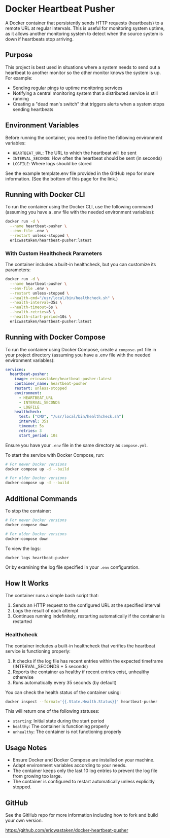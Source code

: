 # Docker Heartbeat Pusher

A Docker container that persistently sends HTTP requests (heartbeats) to a remote URL at regular intervals. This is useful for monitoring system uptime, as it allows another monitoring system to detect when the source system is down if heartbeats stop arriving.

## Purpose

This project is best used in situations where a system needs to send out a heartbeat to another monitor so the other monitor knows the system is up. For example:

- Sending regular pings to uptime monitoring services
- Notifying a central monitoring system that a distributed service is still running
- Creating a "dead man's switch" that triggers alerts when a system stops sending heartbeats

## Environment Variables

Before running the container, you need to define the following environment variables:

- `HEARTBEAT_URL`: The URL to which the heartbeat will be sent
- `INTERVAL_SECONDS`: How often the heartbeat should be sent (in seconds)
- `LOGFILE`: Where logs should be stored

See the example template.env file provided in the GitHub repo for more information. (See the bottom of this page for the link.)

## Running with Docker CLI

To run the container using the Docker CLI, use the following command (assuming you have a .env file with the needed environment variables):

```sh
docker run -d \
  --name heartbeat-pusher \
  --env-file .env \
  --restart unless-stopped \
  ericwastaken/heartbeat-pusher:latest
```

### With Custom Healthcheck Parameters

The container includes a built-in healthcheck, but you can customize its parameters:

```sh
docker run -d \
  --name heartbeat-pusher \
  --env-file .env \
  --restart unless-stopped \
  --health-cmd="/usr/local/bin/healthcheck.sh" \
  --health-interval=35s \
  --health-timeout=5s \
  --health-retries=3 \
  --health-start-period=10s \
  ericwastaken/heartbeat-pusher:latest
```

## Running with Docker Compose

To run the container using Docker Compose, create a `compose.yml` file in your project directory (assuming you have a .env file with the needed environment variables):

```yaml
services:
  heartbeat-pusher:
    image: ericwastaken/heartbeat-pusher:latest
    container_name: heartbeat-pusher
    restart: unless-stopped
    environment:
      - HEARTBEAT_URL
      - INTERVAL_SECONDS
      - LOGFILE
    healthcheck:
      test: ["CMD", "/usr/local/bin/healthcheck.sh"]
      interval: 35s
      timeout: 5s
      retries: 3
      start_period: 10s
```

Ensure you have your `.env` file in the same directory as `compose.yml`.

To start the service with Docker Compose, run:

```sh
# For newer Docker versions
docker compose up -d --build

# For older Docker versions
docker-compose up -d --build
```

## Additional Commands

To stop the container:

```sh
# For newer Docker versions
docker compose down

# For older Docker versions
docker-compose down
```

To view the logs:

```sh
docker logs heartbeat-pusher
```

Or by examining the log file specified in your `.env` configuration.

## How It Works

The container runs a simple bash script that:

1. Sends an HTTP request to the configured URL at the specified interval
2. Logs the result of each attempt
3. Continues running indefinitely, restarting automatically if the container is restarted

### Healthcheck

The container includes a built-in healthcheck that verifies the heartbeat service is functioning properly:

1. It checks if the log file has recent entries within the expected timeframe (INTERVAL_SECONDS + 5 seconds)
2. Reports the container as healthy if recent entries exist, unhealthy otherwise
3. Runs automatically every 35 seconds (by default)

You can check the health status of the container using:

```sh
docker inspect --format='{{.State.Health.Status}}' heartbeat-pusher
```

This will return one of the following statuses:
- `starting`: Initial state during the start period
- `healthy`: The container is functioning properly
- `unhealthy`: The container is not functioning properly

## Usage Notes

- Ensure Docker and Docker Compose are installed on your machine.
- Adapt environment variables according to your needs.
- The container keeps only the last 10 log entries to prevent the log file from growing too large.
- The container is configured to restart automatically unless explicitly stopped.

## GitHub

See the GitHub repo for more information including how to fork and build your own version.

https://github.com/ericwastaken/docker-heartbeat-pusher
